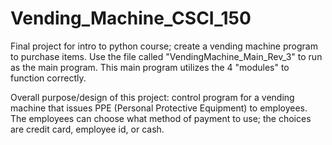# Vending_Machine_CSCI_150
 Final project for intro to python course; create a vending machine program to purchase items.
Use the file called "VendingMachine_Main_Rev_3" to run as the main program.  This main program utilizes the 4 "modules" to function correctly.

Overall purpose/design of this project: control program for a vending machine that issues PPE (Personal Protective Equipment) to employees.  The employees can choose what method of payment to use; the choices are credit card, employee id, or cash.